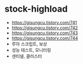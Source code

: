 # stock-highload
- https://gisungcu.tistory.com/741
- https://gisungcu.tistory.com/742
- https://gisungcu.tistory.com/743
- https://gisungcu.tistory.com/744
- 루아 스크립트, 보상
- 성능 테스트, 모니터링
- 센티넬, 클러스터
